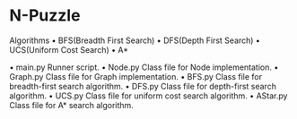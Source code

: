 # N-Puzzle
Algorithms 
  • BFS(Breadth First Search) 
  • DFS(Depth First Search) 
  • UCS(Uniform Cost Search) 
  • A*

• main.py Runner script. 
• Node.py Class file for Node implementation. 
• Graph.py Class file for Graph implementation. 
• BFS.py Class file for breadth-first search algorithm. 
• DFS.py Class file for depth-first search algorithm. 
• UCS.py Class file for uniform cost search algorithm. 
• AStar.py Class file for A* search algorithm.
